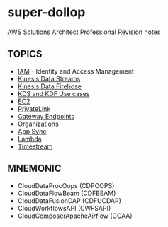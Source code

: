 # super-dollop
AWS Solutions Architect Professional Revision notes

## TOPICS

- [IAM](iam.md) - Identity and Access Management
- [Kinesis Data Streams](kds.md)
- [Kinesis Data Firehose](kdf.md)
- [KDS and KDF Use cases](kds_vs_kdf.md)
- [EC2](ec2.md)
- [PrivateLink](privatelink.md)
- [Gateway Endpoints](gateway_endpoints.md)
- [Organizations](organizations.md)
- [App Sync](app_sync.md])
- [Lambda](lambda.md)
- [Timestream](timestream.md)


## MNEMONIC

- CloudDataProcOops (CDPOOPS)
- CloudDataFlowBeam (CDFBEAM)
- CloudDataFusionDAP (CDFUCDAP)
- CloudWorkflowsAPI (CWFSAPI)
- CloudComposerApacheAirflow (CCAA)
